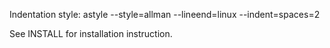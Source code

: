 Indentation style:
astyle --style=allman --lineend=linux --indent=spaces=2

See INSTALL for installation instruction.
